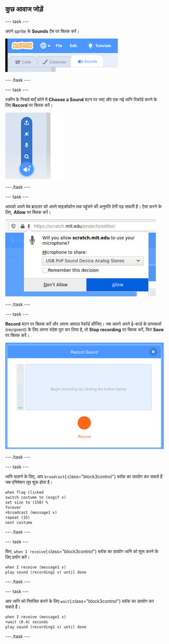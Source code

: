## कुछ आवाज जोड़ें

--- task ---

अपने sprite के **Sounds** टैब पर क्लिक करें।

![image showing sounds tabs selected for the sprite](images/sounds-tab.png)

--- /task ---

--- task ---

स्क्रीन के निचले बाएँ कोने में **Choose a Sound** बटन पर जाएं और एक नई ध्वनि रिकॉर्ड करने के लिए **Record** पर क्लिक करें।

![image showing sounds button selected with record a sound highlighted](images/record-sound.png)

--- /task ---

--- task ---

आपको अपने वेब ब्राउज़र को अपने माइक्रोफ़ोन तक पहुंचने की अनुमति देनी पड़ सकती है। ऐसा करने के लिए, **Allow** पर क्लिक करें।

![image showing web browser prompt to enable access to microphone](images/allow-mic.png)

--- /task ---

--- task ---

**Record** बटन पर क्लिक करें और अपना आवाज़ रेकॉर्ड कीजिए। जब आपने अपने ई-कार्ड के प्राप्तकर्ता (recipient) के लिए अपना संदेश पूरा कर लिया है, तो **Stop recording** पर क्लिक करें, फिर **Save** पर क्लिक करें।

![image showing the record dialogue box within Scratch](images/record.png)

--- /task ---

--- task ---

ध्वनि चलाने के लिए, आप `broadcast`{:class="block3control"} ब्लॉक का उपयोग कर सकते हैं जब एनिमेशन लूप शुरू होता है।

```blocks3
when flag clicked
switch costume to (ezgif v)
set size to (150) %
forever
+broadcast (message1 v)
repeat (35)
next costume
```

--- /task ---

--- task ---

फिर, `when I receive`{:class="block3control"} ब्लॉक का उपयोग ध्वनि को शुरू करने के लिए प्रयोग करें।

```blocks3
when I receive (message1 v)
play sound (recording1 v) until done
```

--- /task ---

--- task ---

आप ध्वनि को नियंत्रित करने के लिए `wait`{:class="block3control"} ब्लॉक का उपयोग कर सकते हैं।

```blocks3
when I receive (message1 v)
+wait (0.4) seconds
play sound (recording1 v) until done
```

--- /task ---



